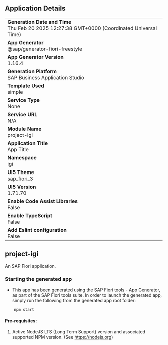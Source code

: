## Application Details
|               |
| ------------- |
|**Generation Date and Time**<br>Thu Feb 20 2025 12:27:38 GMT+0000 (Coordinated Universal Time)|
|**App Generator**<br>@sap/generator-fiori-freestyle|
|**App Generator Version**<br>1.16.4|
|**Generation Platform**<br>SAP Business Application Studio|
|**Template Used**<br>simple|
|**Service Type**<br>None|
|**Service URL**<br>N/A|
|**Module Name**<br>project-igi|
|**Application Title**<br>App Title|
|**Namespace**<br>igi|
|**UI5 Theme**<br>sap_fiori_3|
|**UI5 Version**<br>1.71.70|
|**Enable Code Assist Libraries**<br>False|
|**Enable TypeScript**<br>False|
|**Add Eslint configuration**<br>False|

## project-igi

An SAP Fiori application.

### Starting the generated app

-   This app has been generated using the SAP Fiori tools - App Generator, as part of the SAP Fiori tools suite.  In order to launch the generated app, simply run the following from the generated app root folder:

```
    npm start
```

#### Pre-requisites:

1. Active NodeJS LTS (Long Term Support) version and associated supported NPM version.  (See https://nodejs.org)


